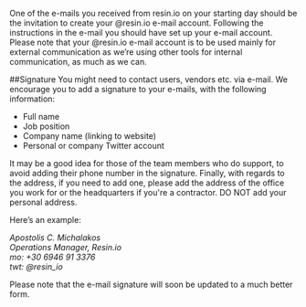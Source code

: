 One of the e-mails you received from resin.io on your starting day should be the invitation to create your @resin.io e-mail account. Following the instructions in the e-mail you should have set up your e-mail account. Please note that your @resin.io e-mail account is to be used mainly for external communication as we’re using other tools for internal communication, as much as we can.

##Signature
You might need to contact users, vendors etc. via e-mail. We encourage you to add a signature to your e-mails, with the following information:

* Full name
* Job position
* Company name (linking to website)
* Personal or company Twitter account

It may be a good idea for those of the team members who do support, to avoid adding their phone number in the signature. Finally, with regards to the address, if you need to add one, please add the address of the office you work for or the headquarters if you're a contractor. DO NOT add your personal address.

Here’s an example:

_Apostolis C. Michalakos_ <br>
_Operations Manager, Resin.io_ <br> 
_mo: +30 6946 91 3376_ <br>
_twt: @resin_io_ <br>

Please note that the e-mail signature will soon be updated to a much better form.
